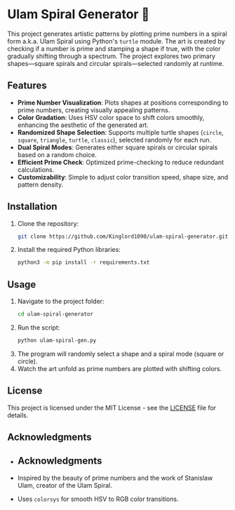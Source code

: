 # Ulam Spiral Generator 🔢

This project generates artistic patterns by plotting prime numbers in a spiral form a.k.a. Ulam Spiral using Python's `turtle` module. The art is created by checking if a number is prime and stamping a shape if true, with the color gradually shifting through a spectrum. The project explores two primary shapes—square spirals and circular spirals—selected randomly at runtime.

## Features

- **Prime Number Visualization**: Plots shapes at positions corresponding to prime numbers, creating visually appealing patterns.
- **Color Gradation**: Uses HSV color space to shift colors smoothly, enhancing the aesthetic of the generated art.
- **Randomized Shape Selection**: Supports multiple turtle shapes (`circle`, `square`, `triangle`, `turtle`, `classic`), selected randomly for each run.
- **Dual Spiral Modes**: Generates either square spirals or circular spirals based on a random choice.
- **Efficient Prime Check**: Optimized prime-checking to reduce redundant calculations.
- **Customizability**: Simple to adjust color transition speed, shape size, and pattern density.

## Installation

1. Clone the repository:
    ```bash
    git clone https://github.com/Kinglord1090/ulam-spiral-generator.git
    ```
2. Install the required Python libraries:
    ```bash
    python3 -m pip install -r requirements.txt
    ```

## Usage

1. Navigate to the project folder:
    ```bash
    cd ulam-spiral-generator
    ```
2. Run the script:
    ```bash
    python ulam-spiral-gen.py
    ```
3. The program will randomly select a shape and a spiral mode (square or circle).
4. Watch the art unfold as prime numbers are plotted with shifting colors.

## License

This project is licensed under the MIT License - see the [LICENSE](LICENSE) file for details.

## Acknowledgments

- ## Acknowledgments

- Inspired by the beauty of prime numbers and the work of Stanislaw Ulam, creator of the Ulam Spiral.  
- Uses `colorsys` for smooth HSV to RGB color transitions.
